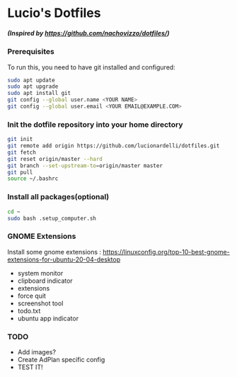 # Lucio's Dotfiles
##### (Inspired by https://github.com/nachovizzo/dotfiles/)

### Prerequisites
To run this, you need to have git installed and configured:

```sh
sudo apt update
sudo apt upgrade
sudo apt install git
git config --global user.name <YOUR NAME>
git config --global user.email <YOUR EMAIL@EXAMPLE.COM>
```

### Init the dotfile repository into your home directory

```sh
git init
git remote add origin https://github.com/lucionardelli/dotfiles.git
git fetch
git reset origin/master --hard
git branch --set-upstream-to=origin/master master
git pull
source ~/.bashrc
```

### Install all packages(optional)

```sh
cd ~
sudo bash .setup_computer.sh
```

### GNOME Extensions

Install some gnome extensions : https://linuxconfig.org/top-10-best-gnome-extensions-for-ubuntu-20-04-desktop

* system monitor
* clipboard indicator
* extensions
* force quit
* screenshot tool
* todo.txt
* ubuntu app indicator


### TODO
 - Add images?
 - Create AdPlan specific config
 - TEST IT!
 
